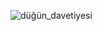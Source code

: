 ![düğün_davetiyesi](https://github.com/SametcanOcak/dugun_davetiyesi/assets/98668879/7564da1b-19b1-4b09-b786-1058e468d537)
